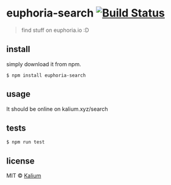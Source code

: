 # euphoria-search [![Build Status](https://travis-ci.org/kaliumxyz/euphoria-search.svg?branch=master)](https://travis-ci.org/kaliumxyz/euphoria-search)
> find stuff on euphoria.io :D

## install
simply download it from npm.
```
$ npm install euphoria-search
```


## usage
It should be online on kalium.xyz/search

## tests
```
$ npm run test
```

## license
MIT © [Kalium](https://kalium.xyz)
